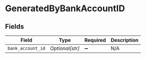 # GeneratedByBankAccountID


## Fields

| Field              | Type               | Required           | Description        |
| ------------------ | ------------------ | ------------------ | ------------------ |
| `bank_account_id`  | *Optional[str]*    | :heavy_minus_sign: | N/A                |